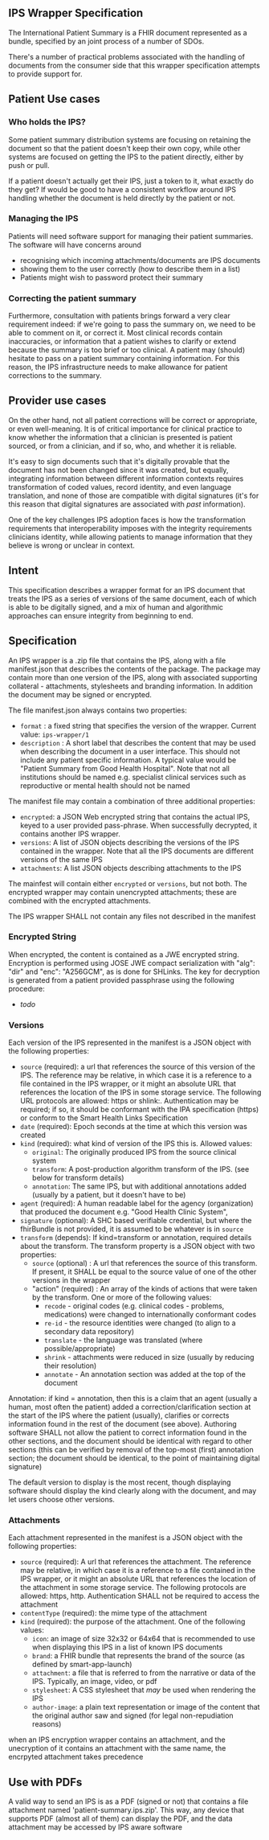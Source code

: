 ## IPS Wrapper Specification

The International Patient Summary is a FHIR document represented as a bundle, specified by an joint process of a number of SDOs. 

There's a number of practical problems associated with the handling of documents from the consumer side
that this wrapper specification attempts to provide support for.

## Patient Use cases

### Who holds the IPS?

Some patient summary distribution systems are focusing on retaining the document so that 
the patient doesn't keep their own copy, while other systems are focused on getting the 
IPS to the patient directly, either by push or pull. 

If a patient doesn't actually get their IPS, just a token to it, what exactly do they get?
If would be good to have a consistent workflow around IPS handling whether the document 
is held directly by the patient or not.

### Managing the IPS

Patients will need software support for managing their patient summaries. The 
software will have concerns around 
* recognising which incoming attachments/documents are IPS documents
* showing them to the user correctly (how to describe them in a list)
*  Patients might wish to password protect their summary 

### Correcting the patient summary 

Furthermore, consultation with patients brings forward a very clear requirement indeed: 
if we're going to pass the summary on, we need to be able to comment on it, or correct it. 
Most clinical records contain inaccuracies, or information that a patient wishes to 
clarify or extend because the summary is too brief or too clinical. A patient may (should)
hesitate to pass on a patient summary containing information. For this reason, the 
IPS infrastructure needs to make allowance for patient corrections to the summary.

## Provider use cases

On the other hand, not all patient corrections will be correct or appropriate, or even
well-meaning. It is of critical importance for clinical practice to know whether the 
information that a clinician is presented is patient sourced, or from a clinician, and if so, who,
and whether it is reliable. 

It's easy to sign documents such that it's digitally provable that the document has 
not been changed since it was created, but equally, integrating information between 
different information contexts requires transformation of coded values, record
identity, and even language translation, and none of those are compatible with 
digital signatures (it's for this reason that digital signatures are associated 
with *past* information). 

One of the key challenges IPS adoption faces is how the transformation requirements that 
interoperability imposes with the integrity requirements clinicians identity, while allowing
patients to manage information that they believe is wrong or unclear in context.

## Intent

This specification describes a wrapper format for an IPS document that treats
the IPS as a series of versions of the same document, each of which is able to be 
digitally signed, and a mix of human and algorithmic approaches can ensure integrity
from beginning to end.

## Specification 

An IPS wrapper is a .zip file that contains the IPS, along with a file manifest.json 
that describes the contents of the package. The package may contain more than one 
version of the IPS, along with associated supporting collateral - attachments, 
stylesheets and branding information. In addition the document may be signed or encrypted.

The file manifest.json always contains two properties:

* ```format``` : a fixed string that specifies the version of the wrapper. Current value: ```ips-wrapper/1```
* ```description``` : A short label that describes the content that may be used when describing the document in a user interface. This should not include any patient specific information. A typical value would be "Patient Summary from Good Health Hospital". Note that not all institutions should be named e.g. specialist clinical services such as reproductive or mental health should not be named

The manifest file may contain a combination of three additional properties:

* ```encrypted```: a JSON Web encrypted string that contains the actual IPS, keyed to a user provided pass-phrase. When successfully decrypted, it contains another IPS wrapper.
* ```versions```: A list of JSON objects describing the versions of the IPS contained in the wrapper. Note that all the IPS documents are different versions of the same IPS
* ```attachments```: A list JSON objects describing attachments to the IPS

The mainfest will contain either ```encrypted``` or ```versions```, but not both. The encrypted wrapper may 
contain unencrypted attachments; these are combined with the encrypted attachments.

The IPS wrapper SHALL not contain any files not described in the manifest

### Encrypted String

When encrypted, the content is contained as a JWE encrypted string. 
Encryption is performed using JOSE JWE compact serialization with "alg": "dir" and "enc": "A256GCM", as is done for SHLinks.
The key for decryption is generated from a patient provided passphrase using the following procedure:

* *todo*

### Versions

Each version of the IPS represented in the manifest is a JSON object with the following properties:

* ```source``` (required): a url that references the source of this version of the IPS. The reference may be relative, in which case it is a reference to a file contained in the IPS wrapper, or it might an absolute URL that references the location of the IPS in some storage service. The following URL protocols are allowed: https or shlink:. Authentication may be required; if so, it should be conformant with the IPA specification (https) or conform to the Smart Health Links Specification
* ```date``` (required): Epoch seconds at the time at which this version was created
* ```kind``` (required): what kind of version of the IPS this is. Allowed values:
  * ```original```: The originally produced IPS from the source clinical system
  * ```transform```: A post-production algorithm transform of the IPS. (see below for transform details)
  * ```annotation```: The same IPS, but with additional annotations added (usually by a patient, but it doesn't have to be)
* ```agent``` (required): A human readable label for the agency (organization) that produced the document e.g. "Good Health Clinic System",
* ```signature``` (optional): A SHC based verifiable credential, but where the fhirBundle is not provided, it is assumed to be whatever is in ```source```
* ```transform``` (depends): If kind=transform or annotation, required details about the transform. The transform property is a JSON object with two properties:
  * ```source``` (optional) : A url that references the source of this transform. If present, it SHALL be equal to the source value of one of the other versions in the wrapper
  * "action" (required) : An array of the kinds of actions that were taken by the transform. One or more of the following values:
    * ```recode``` - original codes (e.g. clinical codes - problems, medications) were changed to internationally conformant codes
    * ```re-id``` - the resource identities were changed (to align to a secondary data repository)
    * ```translate``` - the language was translated (where possible/appropriate)
    * ```shrink``` - attachments were reduced in size (usually by reducing their resolution)
    * ```annotate``` - An annotation section was added at the top of the document

Annotation: if kind = annotation, then this is a claim that an agent (usually a human, most often the patient) added 
a correction/clarification section at the start of the IPS where the patient (usually), clarifies or corrects information 
found in the rest of the document (see above). Authoring software SHALL not allow the patient to correct information 
found in the other sections, and the document should be identical with regard to other sections (this can be verified 
by removal of the top-most (first) annotation section; the document should be identical, to the point of maintaining 
digital signature)

The default version to display is the most recent, though displaying software should display the kind clearly along 
with the document, and may let users choose other versions.

### Attachments

Each attachment represented in the manifest is a JSON object with the following properties:

* ```source``` (required): A url that references the attachment. The reference may be relative, in which case it is a reference to a file contained in the IPS wrapper, or it might an absolute URL that references the location of the attachment in some storage service. The following protocols are allowed: https, http. Authentication SHALL not be required to access the attachment
* ```contentType``` (required): the mime type of the attachment
* ```kind``` (required): the purpose of the attachment. One of the following values:
  * ```icon```: an image of size 32x32 or 64x64 that is recommended to use when displaying this IPS in a list of known IPS documents
  * ```brand```: a FHIR bundle that represents the brand of the source (as defined by smart-app-launch)
  * ```attachment```: a file that is referred to from the narrative or data of the IPS. Typically, an image, video, or pdf
  * ```stylesheet```: A CSS stylesheet that *may* be used when rendering the IPS 
  * ```author-image```: a plain text representation or image of the content that the original author saw and signed (for legal non-repudiation reasons)

when an IPS encryption wrapper contains an attachment, and the unecryption of it contains an attachment with the same name, the encrpyted attachment takes precedence

## Use with PDFs

A valid way to send an IPS is as a PDF (signed or not) that contains a file attachment named 'patient-summary.ips.zip'.
This way, any device that supports PDF (almost all of them) can display the PDF, and the data attachment may be accessed by IPS aware software
